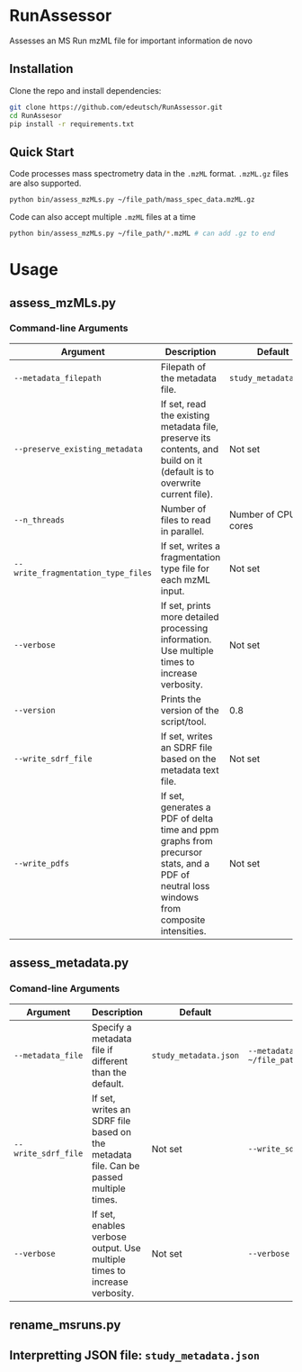 # RunAssessor
Assesses an MS Run mzML file for important information de novo


## Installation
Clone the repo and install dependencies:
```bash
git clone https://github.com/edeutsch/RunAssessor.git
cd RunAssesor
pip install -r requirements.txt
```

## Quick Start

Code processes mass spectrometry data in the `.mzML` format. `.mzML.gz` files are also supported.
```bash
python bin/assess_mzMLs.py ~/file_path/mass_spec_data.mzML.gz
```

Code can also accept multiple `.mzML` files at a time 
```bash
python bin/assess_mzMLs.py ~/file_path/*.mzML # can add .gz to end
```

# Usage

## assess_mzMLs.py

### Command-line Arguments

| Argument | Description | Default | Example |
|----------|-------------|---------|---------|
| `--metadata_filepath` | Filepath of the metadata file. | `study_metadata.json` | `--metadata_filepath ~/file_path/my_metadata.json` |
| `--preserve_existing_metadata` | If set, read the existing metadata file, preserve its contents, and build on it (default is to overwrite current file). | Not set | `--preserve_existing_metadata` |
| `--n_threads` | Number of files to read in parallel. | Number of CPU cores | `--n_threads 4` |
| `--write_fragmentation_type_files` | If set, writes a fragmentation type file for each mzML input. | Not set | `--write_fragmentation_type_files` |
| `--verbose` | If set, prints more detailed processing information. Use multiple times to increase verbosity. | Not set | `--verbose` |
| `--version` | Prints the version of the script/tool. | 0.8 | `--version` |
| `--write_sdrf_file` | If set, writes an SDRF file based on the metadata text file. | Not set | `--write_sdrf_file` |
| `--write_pdfs` | If set, generates a PDF of delta time and ppm graphs from precursor stats, and a PDF of neutral loss windows from composite intensities. | Not set | `--write_pdfs` |


## assess_metadata.py

### Comand-line Arguments
| Argument | Description | Default | Example |
|----------|-------------|---------|---------|
| `--metadata_file` | Specify a metadata file if different than the default. | `study_metadata.json` | `--metadata_file ~/file_path/custom_metadata.json` |
| `--write_sdrf_file` | If set, writes an SDRF file based on the metadata file. Can be passed multiple times. | Not set | `--write_sdrf_file` |
| `--verbose` | If set, enables verbose output. Use multiple times to increase verbosity. | Not set | `--verbose` |


## rename_msruns.py

## Interpretting JSON file: `study_metadata.json`
